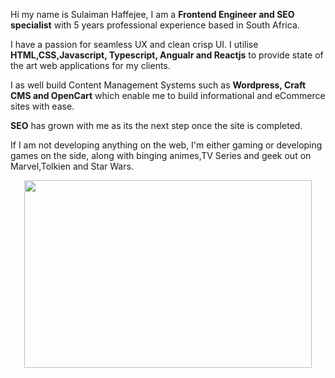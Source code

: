 Hi my name is Sulaiman Haffejee, I am a **Frontend Engineer and SEO specialist** with 5 years professional experience based in South Africa. 

I have a passion for seamless UX and clean crisp UI. I utilise **HTML,CSS,Javascript, Typescript, Angualr and Reactjs** to provide state of the art web applications for my clients.

 I as well build Content Management Systems such as **Wordpress, Craft CMS and OpenCart** which enable me to build informational and eCommerce sites with ease.

**SEO** has grown with me as its the next step once the site is completed.

If I am not developing anything on the web, I'm either gaming or developing games on the side, along with binging animes,TV Series and geek out on Marvel,Tolkien and Star Wars.

<p align="center">
  <img width="460" height="300" src="https://lh3.googleusercontent.com/proxy/IV4lw4AW5BP2V0xbxpfUuWwlI_2EelIMgkkCnfpw_G53gU08goT7zqP0qn5PL_YwxLvqev9bMfd10_w7NP0olC4ybUUzd7w7qGQn7l5sN8hsG49_e4vcHuzuDYHg">
</p>

